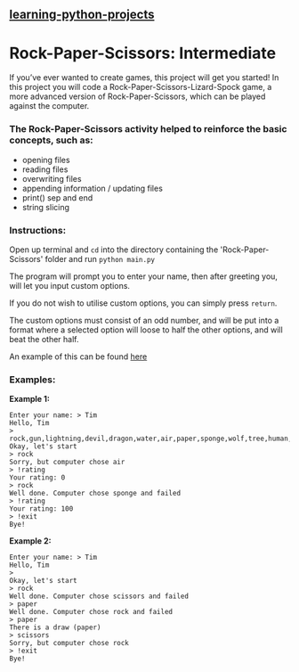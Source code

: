 ## [learning-python-projects](https://github.com/marco-fiumara/learning-python-projects)

# Rock-Paper-Scissors: Intermediate

If you’ve ever wanted to create games, this project will get you started! In this project you will code a Rock-Paper-Scissors-Lizard-Spock game, a more advanced version of Rock-Paper-Scissors, which can be played against the computer.

### The Rock-Paper-Scissors activity helped to reinforce the basic concepts, such as:

- opening files
- reading files
- overwriting files
- appending information / updating files
- print() sep and end
- string slicing

### Instructions:

Open up terminal and `cd` into the directory containing the 'Rock-Paper-Scissors' folder and run `python main.py`

The program will prompt you to enter your name, then after greeting you, will let you input custom options.

If you do not wish to utilise custom options, you can simply press `return`.

The custom options must consist of an odd number, and will be put into a format where a selected option will loose to half the other options, and will beat the other half.

An example of this can be found [here](https://i.stack.imgur.com/xgoX1.jpg)

### Examples:

**Example 1:**

```
Enter your name: > Tim
Hello, Tim
> rock,gun,lightning,devil,dragon,water,air,paper,sponge,wolf,tree,human,snake,scissors,fire
Okay, let's start
> rock
Sorry, but computer chose air
> !rating
Your rating: 0
> rock
Well done. Computer chose sponge and failed
> !rating
Your rating: 100
> !exit
Bye!
```

**Example 2:**

```
Enter your name: > Tim
Hello, Tim
>
Okay, let's start
> rock
Well done. Computer chose scissors and failed
> paper
Well done. Computer chose rock and failed
> paper
There is a draw (paper)
> scissors
Sorry, but computer chose rock
> !exit
Bye!
```
